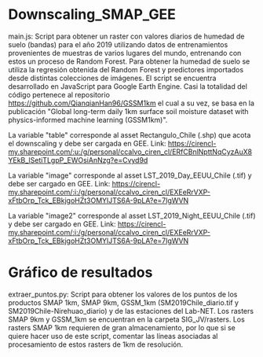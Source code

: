 # Downscaling_SMAP_GEE

main.js: Script para obtener un raster con valores diarios de humedad de suelo (bandas) para el año 2019 utilizando datos de entrenamientos provenientes de muestras de varios lugares del mundo, entrenando con estos un proceso de Random Forest. Para obtener la humedad de suelo se utiliza la regresión obtenida del Random Forest y predictores importados desde distintas colecciones de imágenes. El script se encuentra desarrollado en JavaScript para Google Earth Engine. Casi la totalidad del código pertenece al repositorio https://github.com/QianqianHan96/GSSM1km el cual a su vez, se basa en la publicación "Global long-term daily 1km surface soil moisture dataset with physics-informed machine learning (GSSM1km)".

La variable "table" corresponde al asset Rectangulo_Chile (.shp) que acota el downscaling y debe ser cargada en GEE. 
Link: https://cirencl-my.sharepoint.com/:u:/g/personal/ccalvo_ciren_cl/ERfCBnlNpttNqCyzAuX8YEkB_lSetiTLgpP_EWOsiAnNzg?e=Cvyd9d

La variable "image" corresponde al asset LST_2019_Day_EEUU_Chile (.tif) y debe ser cargado en GEE. 
Link: https://cirencl-my.sharepoint.com/:i:/g/personal/ccalvo_ciren_cl/EXEeRrVXP-xFtbOrp_Tck_EBkjgoHZt3OMYlJTS6A-9pLA?e=7IgWVN

La variable "image2" corresponde al asset LST_2019_Night_EEUU_Chile (.tif) y debe ser cargado en GEE. 
Link: https://cirencl-my.sharepoint.com/:i:/g/personal/ccalvo_ciren_cl/EXEeRrVXP-xFtbOrp_Tck_EBkjgoHZt3OMYlJTS6A-9pLA?e=7IgWVN

# Gráfico de resultados

extraer_puntos.py: Script para obtener los valores de los puntos de los productos SMAP 1km, SMAP 9km, GSSM_1km (SM2019Chile_diario.tif y SM2019Chile-Nirehuao_diario) y de las estaciones del Lab-NET. Los rasters SMAP 9km y GSSM_1km se encuentran en la carpeta SIG_JV/rasters. Los rasters SMAP 1km requieren de gran almacenamiento, por lo que si se quiere hacer uso de este script, comentar las líneas asociadas al procesamiento de estos rasters de 1km de resolución.
